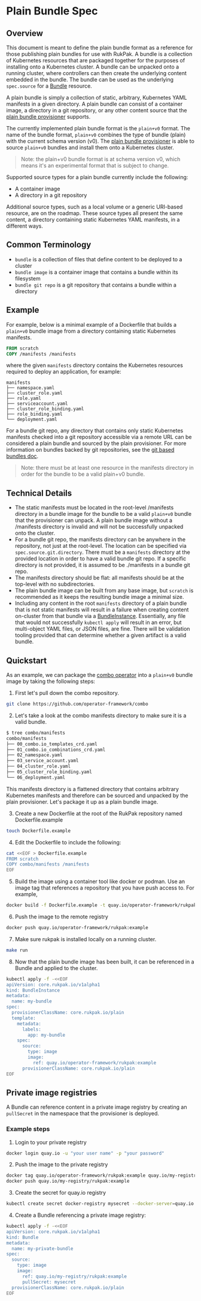 # Plain Bundle Spec

## Overview

This document is meant to define the plain bundle format as a reference for those publishing plain bundles for use with
RukPak. A bundle is a collection of Kubernetes resources that are packaged together for the purposes of installing onto
a Kubernetes cluster. A bundle can be unpacked onto a running cluster, where controllers can then create the underlying
content embedded in the bundle. The bundle can be used as the underlying `spec.source` for
a [Bundle](https://github.com/operator-framework/rukpak#bundle) resource.

A plain bundle is simply a collection of static, arbitrary, Kubernetes YAML manifests in a given directory. A plain
bundle can consist of a container image, a directory in a git repository, or any other content source that
the [plain bundle provisioner](https://github.com/operator-framework/rukpak/blob/main/internal/provisioner/plain/README.md)
supports.

The currently implemented plain bundle format is the `plain+v0` format. The name of the bundle format, `plain+v0`
combines the type of bundle (plain) with the current schema version (v0).
The [plain bundle provisioner](https://github.com/operator-framework/rukpak/blob/main/internal/provisioner/plain/README.md)
is able to source `plain+v0` bundles and install them onto a Kubernetes cluster.

> Note: the plain+v0 bundle format is at schema version v0, which means it's an experimental format that is subject
> to change.

Supported source types for a plain bundle currently include the following:

* A container image
* A directory in a git repository

Additional source types, such as a local volume or a generic URI-based resource, are on the roadmap. These source types
all present the same content, a directory containing static Kubernetes YAML manifests, in a different ways.

## Common Terminology

* `bundle` is a collection of files that define content to be deployed to a cluster
* `bundle image` is a container image that contains a bundle within its filesystem
* `bundle git repo` is a git repository that contains a bundle within a directory

## Example

For example, below is a minimal example of a Dockerfile that builds a `plain+v0` bundle image from a directory
containing static Kubernetes manifests.

```dockerfile
FROM scratch
COPY /manifests /manifests
```

where the given `manifests` directory contains the Kubernetes resources required to deploy an application, for example:

```tree
manifests
├── namespace.yaml
├── cluster_role.yaml
├── role.yaml
├── serviceaccount.yaml
├── cluster_role_binding.yaml
├── role_binding.yaml
└── deployment.yaml
```

For a bundle git repo, any directory that contains only static Kubernetes manifests checked into a git repository
accessible via a remote URL can be considered a plain bundle and sourced by the plain provisioner. For more information
on bundles backed by git repositories, see the [git based bundles doc](git-bundles.md).

> Note: there must be at least one resource in the manifests directory in order for the bundle to be a valid
> plain+v0 bundle.

## Technical Details

* The static manifests must be located in the root-level /manifests directory in a bundle image for the bundle to be a
  valid `plain+v0` bundle that the provisioner can unpack. A plain bundle image without a /manifests directory is
  invalid and will not be successfully unpacked onto the cluster.
* For a bundle git repo, the manifests directory can be anywhere in the repository, not just at the root-level. The
  location can be specified via `spec.source.git.directory`. There must be a `manifests` directory at the provided
  location in order to have a valid bundle git repo. If a specific directory is not provided, it is assumed to be
  ./manifests in a bundle git repo.
* The manifests directory should be flat: all manifests should be at the top-level with no subdirectories.
* The plain bundle image can be built from any base image, but `scratch` is recommended as it keeps the resulting bundle
  image a minimal size.
* Including any content in the root `manifests` directory of a plain bundle that is not static manifests will result in
  a failure when creating content on-cluster from that bundle via
  a [BundleInstance](https://github.com/operator-framework/rukpak#bundleinstance). Essentially, any file that would not
  successfully `kubectl apply` will result in an error, but multi-object YAML files, or JSON files, are fine. There will
  be validation tooling provided that can determine whether a given artifact is a valid bundle.

## Quickstart

As an example, we can package the [combo operator](https://github.com/operator-framework/combo) into a `plain+v0` bundle
image by taking the following steps:

1. First let's pull down the combo repository.

```bash
git clone https://github.com/operator-framework/combo
```

2. Let's take a look at the combo manifests directory to make sure it is a valid bundle.

```bash
$ tree combo/manifests
combo/manifests
├── 00_combo.io_templates_crd.yaml
├── 01_combo.io_combinations_crd.yaml
├── 02_namespace.yaml
├── 03_service_account.yaml
├── 04_cluster_role.yaml
├── 05_cluster_role_binding.yaml
└── 06_deployment.yaml
```

This manifests directory is a flattened directory that contains arbitrary Kubernetes manifests and therefore can be
sourced and unpacked by the plain provisioner. Let's package it up as a plain bundle image.

3. Create a new Dockerfile at the root of the RukPak repository named Dockerfile.example

```bash
touch Dockerfile.example
```

4. Edit the Dockerfile to include the following:

```bash
cat <<EOF > Dockerfile.example
FROM scratch
COPY combo/manifests /manifests
EOF
```

5. Build the image using a container tool like docker or podman. Use an image tag that references a repository that you
   have push access to. For example,

```bash
docker build -f Dockerfile.example -t quay.io/operator-framework/rukpak:example .
```

6. Push the image to the remote registry

```bash
docker push quay.io/operator-framework/rukpak:example
```

7. Make sure rukpak is installed locally on a running cluster.

```bash
make run
```

8. Now that the plain bundle image has been built, it can be referenced in a Bundle and applied to the cluster.

```bash
kubectl apply -f -<<EOF
apiVersion: core.rukpak.io/v1alpha1
kind: BundleInstance
metadata:
  name: my-bundle
spec:
  provisionerClassName: core.rukpak.io/plain
  template:
    metadata:
      labels:
        app: my-bundle
    spec:
      source:
        type: image
        image:
          ref: quay.io/operator-framework/rukpak:example
      provisionerClassName: core.rukpak.io/plain
EOF
```

## Private image registries

A Bundle can reference content in a private image registry by creating an `pullSecret` in the namespace that the provisioner is deployed.

### Example steps

1. Login to your private registry

```bash
docker login quay.io -u "your user name" -p "your password"
```

2. Push the image to the private registry

```bash
docker tag quay.io/operator-framework/rukpak:example quay.io/my-registry/rukpak:example
docker push quay.io/my-registry/rukpak:example
```

3. Create the secret for quay.io registry

```bash
kubectl create secret docker-registry mysecret --docker-server=quay.io --docker-username="your user name" --docker-password="your password" --docker-email="your e-mail adress" -n rukpak-system
```

4. Create a Bundle referencing a private image registry:

```bash
kubectl apply -f -<<EOF
apiVersion: core.rukpak.io/v1alpha1
kind: Bundle
metadata:
  name: my-private-bundle
spec:
  source:
    type: image
    image:
      ref: quay.io/my-registry/rukpak:example
      pullSecret: mysecret
  provisionerClassName: core.rukpak.io/plain
EOF
```

